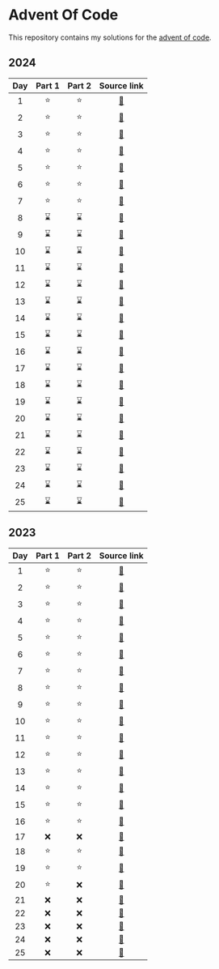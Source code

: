 # Advent Of Code

This repository contains my solutions for the [advent of code](https://adventofcode.com/).

## 2024

| Day | Part 1 | Part 2 |                                 Source link                                  |
| :-: | :----: | :----: | :--------------------------------------------------------------------------: |
|  1  |   ⭐   |   ⭐   |                               [🔗](./aoc_2024/day1)                             |
|  2  |   ⭐   |   ⭐   |                               [🔗](./aoc_2024/day2)                             |
|  3  |   ⭐   |   ⭐   |                               [🔗](./aoc_2024/day3)                             |
|  4  |   ⭐   |   ⭐   |                               [🔗](./aoc_2024/day4)                             |
|  5  |   ⭐   |   ⭐   |                               [🔗](./aoc_2024/day5)                             |
|  6  |   ⭐   |   ⭐   |                               [🔗](./aoc_2024/day6)                             |
|  7  |   ⭐   |   ⭐   |                               [🔗](./aoc_2024/day7)                             |
|  8  |   ⌛   |   ⌛   |                               [🔗](./aoc_2024/day8)                             |
|  9  |   ⌛   |   ⌛   |                               [🔗](./aoc_2024/day9)                             |
|  10 |   ⌛   |   ⌛   |                               [🔗](./aoc_2024/day10)                            |
|  11 |   ⌛   |   ⌛   |                               [🔗](./aoc_2024/day11)                            |
|  12 |   ⌛   |   ⌛   |                               [🔗](./aoc_2024/day12)                            |
|  13 |   ⌛   |   ⌛   |                               [🔗](./aoc_2024/day13)                            |
|  14 |   ⌛   |   ⌛   |                               [🔗](./aoc_2024/day14)                            |
|  15 |   ⌛   |   ⌛   |                               [🔗](./aoc_2024/day15)                            |
|  16 |   ⌛   |   ⌛   |                               [🔗](./aoc_2024/day16)                            |
|  17 |   ⌛   |   ⌛   |                               [🔗](./aoc_2024/day17)                            |
|  18 |   ⌛   |   ⌛   |                               [🔗](./aoc_2024/day18)                            |
|  19 |   ⌛   |   ⌛   |                               [🔗](./aoc_2024/day19)                            |
|  20 |   ⌛   |   ⌛   |                               [🔗](./aoc_2024/day20)                            |
|  21 |   ⌛   |   ⌛   |                               [🔗](./aoc_2024/day21)                            |
|  22 |   ⌛   |   ⌛   |                               [🔗](./aoc_2024/day22)                            |
|  23 |   ⌛   |   ⌛   |                               [🔗](./aoc_2024/day23)                            |
|  24 |   ⌛   |   ⌛   |                               [🔗](./aoc_2024/day24)                            |
|  25 |   ⌛   |   ⌛   |                               [🔗](./aoc_2024/day25)                            |

## 2023

| Day | Part 1 | Part 2 |                                 Source link                                  |
| :-: | :----: | :----: | :--------------------------------------------------------------------------: |
|  1  |   ⭐   |   ⭐   |                               [🔗](./aoc_2023/day1)                             |
|  2  |   ⭐   |   ⭐   |                               [🔗](./aoc_2023/day2)                             |
|  3  |   ⭐   |   ⭐   |                               [🔗](./aoc_2023/day3)                             |
|  4  |   ⭐   |   ⭐   |                               [🔗](./aoc_2023/day4)                             |
|  5  |   ⭐   |   ⭐   |                               [🔗](./aoc_2023/day5)                             |
|  6  |   ⭐   |   ⭐   |                               [🔗](./aoc_2023/day6)                             |
|  7  |   ⭐   |   ⭐   |                               [🔗](./aoc_2023/day7)                             |
|  8  |   ⭐   |   ⭐   |                               [🔗](./aoc_2023/day8)                             |
|  9  |   ⭐   |   ⭐   |                               [🔗](./aoc_2023/day9)                             |
|  10 |   ⭐   |   ⭐   |                               [🔗](./aoc_2023/day10)                            |
|  11 |   ⭐   |   ⭐   |                               [🔗](./aoc_2023/day11)                            |
|  12 |   ⭐   |   ⭐   |                               [🔗](./aoc_2023/day12)                            |
|  13 |   ⭐   |   ⭐   |                               [🔗](./aoc_2023/day13)                            |
|  14 |   ⭐   |   ⭐   |                               [🔗](./aoc_2023/day14)                            |
|  15 |   ⭐   |   ⭐   |                               [🔗](./aoc_2023/day15)                            |
|  16 |   ⭐   |   ⭐   |                               [🔗](./aoc_2023/day16)                            |
|  17 |   ❌   |   ❌   |                               [🔗](./aoc_2023/day17)                            |
|  18 |   ⭐   |   ⭐   |                               [🔗](./aoc_2023/day18)                            |
|  19 |   ⭐   |   ⭐   |                               [🔗](./aoc_2023/day19)                            |
|  20 |   ⭐   |   ❌   |                               [🔗](./aoc_2023/day20)                            |
|  21 |   ❌   |   ❌   |                               [🔗](./aoc_2023/day21)                            |
|  22 |   ❌   |   ❌   |                               [🔗](./aoc_2023/day22)                            |
|  23 |   ❌   |   ❌   |                               [🔗](./aoc_2023/day23)                            |
|  24 |   ❌   |   ❌   |                               [🔗](./aoc_2023/day24)                            |
|  25 |   ❌   |   ❌   |                               [🔗](./aoc_2023/day25)                            |
